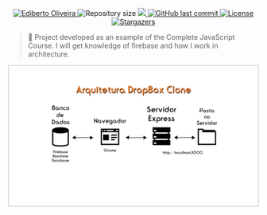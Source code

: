 <p align="center">	
<a href="https://www.linkedin.com/in/ediberto-b-oliveira-872926178/">
  <img alt="Ediberto Oliveira" src="https://img.shields.io/badge/Author-Ediberto%20Oliveira-red" />
  </a>
  <img alt="Repository size" src="https://img.shields.io/github/repo-size/edibertooliveira/Dropbox-Clone?color=red">

  <a aria-label="Completed" href="https://github.com/edibertooliveira/Dropbox-Clone">
    <img src="https://img.shields.io/badge/Dropbox-Clone-red"></img>
  </a>
  <a href="https://github.com/edibertooliveira/Dropbox-Clone/commits/master">
    <img alt="GitHub last commit" src="https://img.shields.io/github/last-commit/edibertooliveira/Dropbox-Clone?color=red">
  </a> 

  <a href="https://github.com/edibertooliveira/Dropbox-Clone/master/LICENSE">
    <img alt="License" src="https://img.shields.io/badge/license-MIT-red">
  </a>
  
   <a href="https://github.com/edibertooliveira/Dropbox-Clone/stargazers">
    <img alt="Stargazers" src="https://img.shields.io/github/stars/edibertooliveira/Dropbox-Clone?color=red">
  </a>
</p>

> :rocket: Project developed as an example of the Complete JavaScript Course. I will get knowledge of firebase and how I work in architecture.

<p align="center">
   <img src=".github/ArquiteturaDropBoxClone.png" alt="ArquiteturaDropBoxClone" width="680"/>
</p>
